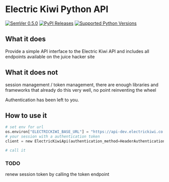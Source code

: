 # Electric Kiwi Python API

[![SemVer 0.5.0][img_version]][url_version]
[![PyPI Releases][img_pypi]][url_pypi]
[![Supported Python Versions][img_pyversions]][url_pyversions]

[img_version]: https://img.shields.io/static/v1.svg?label=SemVer&message=0.5.0&color=blue
[url_version]: https://pypi.org/project/electrickiwi-api/

[img_pypi]: https://img.shields.io/badge/PyPI-wheels-green.svg
[url_pypi]: https://pypi.org/project/bumpver/#files

[img_pyversions]: https://img.shields.io/pypi/pyversions/electrickiwi-api.svg
[url_pyversions]: https://pypi.python.org/pypi/electrickiwi-api

## What it does
Provide a simple API interface to the Electric Kiwi API and includes all endpoints available on the juice hacker site

## What it does not
session management / token management, there are enough libraries and frameworks that
already do this very well, no point reinventing the wheel

Authentication has been left to you.


## How to use it

```python
# set env for url
os.environ["ELECTRICKIWI_BASE_URL"] = "https://api-dev.electrickiwi.co.nz"
# your session with a authentication token
client = new ElectricKiwiApi(authentication_method=HeaderAuthentication(token="<secret_value>")) 

# call it
```

### TODO
renew session token by calling the token endpoint
